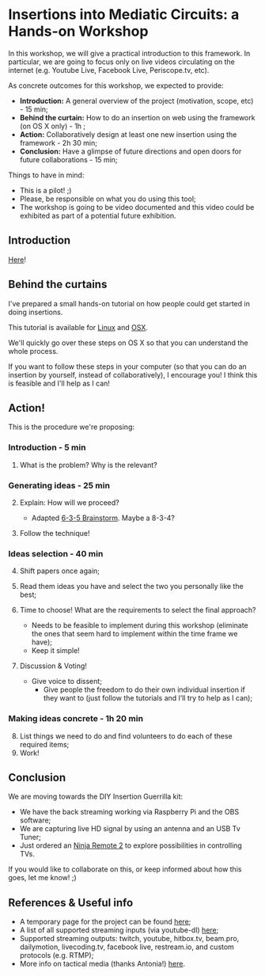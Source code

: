 # Insertions into Mediatic Circuits: a Hands-on Workshop
In this workshop, we will give a practical introduction to this framework. In particular, we are going to focus only on live videos circulating on the internet (e.g. Youtube Live, Facebook Live, Periscope.tv, etc).

As concrete outcomes for this workshop, we expected to provide:

- **Introduction:** A general overview of the project (motivation, scope, etc) - 15 min;
- **Behind the curtain:** How to do an insertion on web using the framework (on OS X only) -  1h ;
- **Action:** Collaboratively design at least one new insertion using the framework - 2h 30 min;
- **Conclusion:** Have a glimpse of future directions and open doors for future collaborations - 15 min;

Things to have in mind:
- This is a pilot! ;)
- Please, be responsible on what you do using this tool;
- The workshop is going to be video documented and this video could be exhibited as part of a potential future exhibition.

## Introduction
[Here](presentation.pdf)!

## Behind the curtains
I've prepared a small hands-on tutorial on how people could get started in doing insertions.

This tutorial is available for [Linux](https://github.com/jeraman/insertions/tree/master/linux) and [OSX](https://github.com/jeraman/insertions/tree/master/osx).

We'll quickly go over these steps on OS X so that you can understand the whole process.

If you want to follow these steps in your computer (so that you can do an insertion by yourself, instead of collaboratively), I encourage you! I think this is feasible and I'll help as I can!

## Action!
This is the procedure we're proposing:

### Introduction - 5 min
1. What is the problem? Why is the relevant?

### Generating ideas - 25 min
2. Explain: How will we proceed?

  	- Adapted [6-3-5 Brainstorm]( https://en.wikipedia.org/wiki/6-3-5_Brainwriting). Maybe a 8-3-4?

3. Follow the technique!

### Ideas selection - 40 min
4. Shift papers once again;

5. Read them ideas you have and select the two you personally like the best;

6. Time to choose! What are the requirements to select the final approach?
    - Needs to be feasible to implement during this workshop (eliminate the ones that seem hard to implement within the time frame we have);
    - Keep it simple!

7. Discussion & Voting!
    - Give voice to dissent;
	  - Give people the freedom to do their own individual insertion if they want to (just follow the tutorials and I’ll try to help as I can);

### Making ideas concrete - 1h 20 min
8. List things we need to do and find volunteers to do each of these required items;
9. Work!

## Conclusion
We are moving towards the DIY Insertion Guerrilla kit:
- We have the back streaming working via Raspberry Pi and the OBS software;
- We are capturing live HD signal by using an antenna and an USB Tv Tuner;
- Just ordered an [Ninja Remote 2](ninja-remote.png) to explore possibilities in controlling TVs.

If you would like to collaborate on this, or keep informed about how this goes, let me know! ;)

## References & Useful info
- A temporary page for the project can be found [here](https://github.com/jeraman/insertions);
- A list of all supported streaming inputs (via youtube-dl) [here](https://rg3.github.io/youtube-dl/supportedsites.html);
- Supported streaming outputs: twitch, youtube, hitbox.tv, beam.pro, dailymotion, livecoding.tv, facebook live, restream.io, and custom protocols (e.g. RTMP);
- More info on tactical media (thanks Antonia!) [here](https://monoskop.org/Tactical_media).
